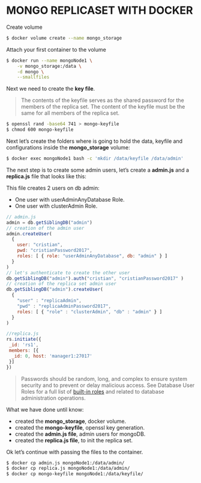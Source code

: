 MONGO REPLICASET WITH DOCKER
============================


Create volume

```bash
$ docker volume create --name mongo_storage
```

Attach your first container to the volume 

```bash
$ docker run --name mongoNode1 \
    -v mongo_storage:/data \
    -d mongo \
    --smallfiles
```

Next we need to create the **key file**.

> The contents of the keyfile serves as the shared password for the members of the replica set. The content of the keyfile must be the same for all members of the replica set.

```bash
$ openssl rand -base64 741 > mongo-keyfile
$ chmod 600 mongo-keyfile
```

Next let’s create the folders where is going to hold the data, keyfile and configurations inside the **mongo_storage** volume:

```bash
$ docker exec mongoNode1 bash -c 'mkdir /data/keyfile /data/admin'
```

The next step is to create some admin users, let’s create a **admin.js** and a **replica.js** file that looks like this:

This file creates 2 users on db admin:
* One user with userAdminAnyDatabase Role.
* One user with clusterAdmin Role.

```javascript
// admin.js
admin = db.getSiblingDB("admin")
// creation of the admin user
admin.createUser(
  {
    user: "cristian",
    pwd: "cristianPassword2017",
    roles: [ { role: "userAdminAnyDatabase", db: "admin" } ]
  }
)
// let's authenticate to create the other user
db.getSiblingDB("admin").auth("cristian", "cristianPassword2017" )
// creation of the replica set admin user
db.getSiblingDB("admin").createUser(
  {
    "user" : "replicaAdmin",
    "pwd" : "replicaAdminPassword2017",
    roles: [ { "role" : "clusterAdmin", "db" : "admin" } ]
  }
)
```

```javascript
//replica.js
rs.initiate({
 _id: 'rs1',
 members: [{
  _id: 0, host: 'manager1:27017'
 }]
})
```

> Passwords should be random, long, and complex to ensure system security and to prevent or delay malicious access. See Database User Roles for a full list of [built-in roles](https://docs.mongodb.com/manual/reference/built-in-roles/#database-user-roles) and related to database administration operations.


What we have done until know:

* created the **mongo_storage**, docker volume.
* created the **mongo-keyfile**, openssl key generation.
* created the **admin.js file**, admin users for mongoDB.
* created the **replica.js file**, to init the replica set.

Ok let’s continue with passing the files to the container.

```bash
$ docker cp admin.js mongoNode1:/data/admin/
$ docker cp replica.js mongoNode1:/data/admin/
$ docker cp mongo-keyfile mongoNode1:/data/keyfile/
```